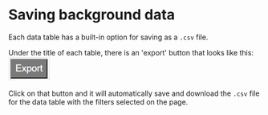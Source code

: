 # Saving background data

Each data table has a built-in option for saving as a `.csv` file.

Under the title of each table, there is an 'export' button that looks 
like this: ![Export icon](export_icon.png)

Click on that button and it will automatically save and download 
the `.csv` file for the data table with the filters selected on the page.